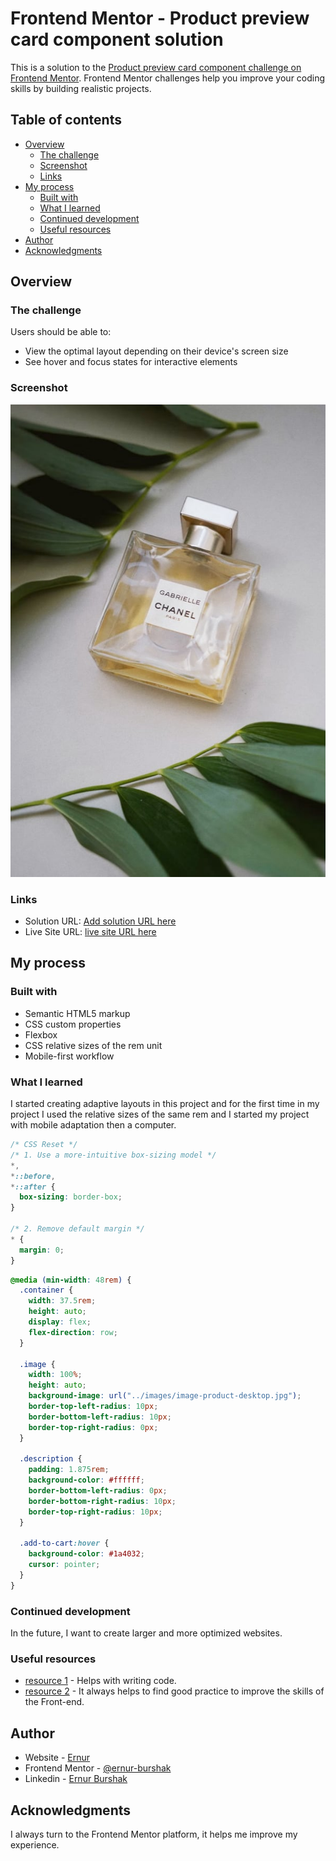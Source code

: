# Frontend Mentor - Product preview card component solution

This is a solution to the [Product preview card component challenge on Frontend Mentor](https://www.frontendmentor.io/challenges/product-preview-card-component-GO7UmttRfa). Frontend Mentor challenges help you improve your coding skills by building realistic projects.

## Table of contents

- [Overview](#overview)
  - [The challenge](#the-challenge)
  - [Screenshot](#screenshot)
  - [Links](#links)
- [My process](#my-process)
  - [Built with](#built-with)
  - [What I learned](#what-i-learned)
  - [Continued development](#continued-development)
  - [Useful resources](#useful-resources)
- [Author](#author)
- [Acknowledgments](#acknowledgments)

## Overview

### The challenge

Users should be able to:

- View the optimal layout depending on their device's screen size
- See hover and focus states for interactive elements

### Screenshot

![](./images/image-product-desktop.jpg)

### Links

- Solution URL: [Add solution URL here](https://github.com/ernur-burshak/Product-preview-card-component)
- Live Site URL: [live site URL here](https://ernur-burshak.github.io/Product-preview-card-component/)

## My process

### Built with

- Semantic HTML5 markup
- CSS custom properties
- Flexbox
- CSS relative sizes of the rem unit
- Mobile-first workflow

### What I learned

I started creating adaptive layouts in this project and for the first time in my project I used the relative sizes of the same rem and I started my project with mobile adaptation then a computer.

```css
/* CSS Reset */
/* 1. Use a more-intuitive box-sizing model */
*,
*::before,
*::after {
  box-sizing: border-box;
}

/* 2. Remove default margin */
* {
  margin: 0;
}
```

```css
@media (min-width: 48rem) {
  .container {
    width: 37.5rem;
    height: auto;
    display: flex;
    flex-direction: row;
  }

  .image {
    width: 100%;
    height: auto;
    background-image: url("../images/image-product-desktop.jpg");
    border-top-left-radius: 10px;
    border-bottom-left-radius: 10px;
    border-top-right-radius: 0px;
  }

  .description {
    padding: 1.875rem;
    background-color: #ffffff;
    border-bottom-left-radius: 0px;
    border-bottom-right-radius: 10px;
    border-top-right-radius: 10px;
  }

  .add-to-cart:hover {
    background-color: #1a4032;
    cursor: pointer;
  }
}
```

### Continued development

In the future, I want to create larger and more optimized websites.

### Useful resources

- [resource 1](https://chatgpt.com/) - Helps with writing code.
- [resource 2](https://www.frontendmentor.io/) - It always helps to find good practice to improve the skills of the Front-end.

## Author

- Website - [Ernur](https://ernur-burshak.github.io/Product-preview-card-component/)
- Frontend Mentor - [@ernur-burshak](https://www.frontendmentor.io/profile/ernur-burshak)
- Linkedin - [Ernur Burshak](https://www.linkedin.com/in/ernur-burshak-7b6b0b31b?utm_source=share&utm_campaign=share_via&utm_content=profile&utm_medium=android_app)

## Acknowledgments

I always turn to the Frontend Mentor platform, it helps me improve my experience.
